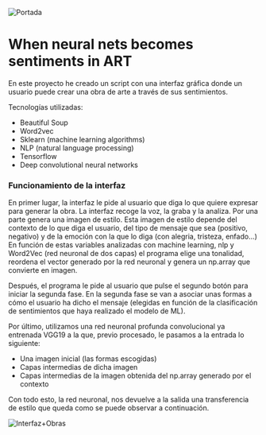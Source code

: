 ![Portada](https://github.com/agalvezcorell/When-neural-nets-becomes-sentiments-in-ART/blob/master/readme/portada.jpg)

# When neural nets becomes sentiments in ART

En este proyecto he creado un script con una interfaz gráfica donde un usuario puede crear una obra de arte a través de sus sentimientos.

Tecnologías utilizadas:

- Beautiful Soup
- Word2vec
- Sklearn (machine learning algorithms)
- NLP (natural language processing)
- Tensorflow
- Deep convolutional neural networks

### Funcionamiento de la interfaz

En primer lugar, la interfaz le pide al usuario que diga lo que quiere expresar para generar la obra. La interfaz recoge la voz, la graba y la analiza.
Por una parte genera una imagen de estilo.
Esta imagen de estilo depende del contexto de lo que diga el usuario, del tipo de mensaje que sea (positivo, negativo) y de la emoción con la que lo diga (con alegria, tristeza, enfado...)
En función de estas variables analizadas con machine learning, nlp y Word2Vec (red neuronal de dos capas) el programa elige una tonalidad, reordena el vector generado por la red neuronal y genera un np.array que convierte en imagen.


Después, el programa le pide al usuario que pulse el segundo botón para iniciar la segunda fase.
En la segunda fase se van a asociar unas formas a cómo el usuario ha dicho el mensaje (elegidas en función de la clasificación de sentimientos que haya realizado el modelo de ML).

Por último, utilizamos una red neuronal profunda convolucional ya entrenada VGG19 a la que, previo procesado, le pasamos a la entrada lo siguiente:

- Una imagen inicial (las formas escogidas)
- Capas intermedias de dicha imagen 
- Capas intermedias de la imagen obtenida del np.array generado por el contexto

Con todo esto, la red neuronal, nos devuelve a la salida una transferencia de estilo que queda como se puede observar a continuación.

![Interfaz+Obras](https://github.com/agalvezcorell/When-neural-nets-becomes-sentiments-in-ART/blob/master/readme/parareadme.jpg)
